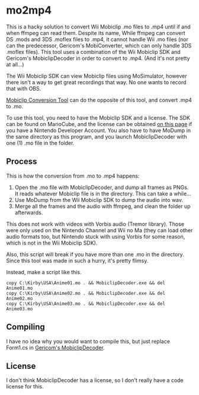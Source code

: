 # mo2mp4
This is a hacky solution to convert Wii Mobiclip .mo files to .mp4 until if and when ffmpeg can read them. Despite its name, While ffmpeg can convert DS .mods and 3DS .moflex files to .mp4, it cannot handle Wii .mo files (nor can the predecessor, Gericom's MobiConverter, which can only handle 3DS .moflex files). This tool uses a combination of the Wii Mobiclip SDK and Gericom's MobiclipDecoder in order to convert to .mp4. (And it's not pretty at all...)

The Wii Mobiclip SDK can view Mobiclip files using MoSimulator, however there isn't a way to get great recordings that way. No one wants to record that with OBS.

[Mobiclip Conversion Tool](https://github.com/RiiConnect24/mobiclip-conversion-tool/releases/latest) can do the opposite of this tool, and convert .mp4 to .mo.

To use this tool, you need to have the Mobiclip SDK and a license. The SDK can be found on MarioCube, and the license can be obtained [on this page](https://developer.nintendo.com/group/development/getting-started/3ds/middleware/mobiclip-for-3ds) if you have a Nintendo Developer Account. You also have to have MoDump in the same directory as this program, and you launch MobiclipDecoder with one (1) .mo file in the folder.

## Process

This is how the conversion from .mo to .mp4 happens:

1. Open the .mo file with MobiclipDecoder, and dump all frames as PNGs. It reads whatever Mobiclip file is in the directory. This can take a while...
1. Use MoDump from the Wii Mobiclip SDK to dump the audio into wav.
1. Merge all the frames and the audio with ffmpeg, and clean the folder up afterwards.

This does not work with videos with Vorbis audio (Tremor library). Those were only used on the Nintendo Channel and Wii no Ma (they can load other audio formats too, but Nintendo stuck with using Vorbis for some reason, which is not in the Wii Mobiclip SDK).

Also, this script will break if you have more than one .mo in the directory. Since this tool was made in such a hurry, it's pretty flimsy.

Instead, make a script like this.

```
copy C:\Kirby\USA\Anime01.mo . && MobiclipDecoder.exe && del Anime01.mo
copy C:\Kirby\USA\Anime02.mo . && MobiclipDecoder.exe && del Anime02.mo
copy C:\Kirby\USA\Anime03.mo . && MobiclipDecoder.exe && del Anime03.mo
```

## Compiling

I have no idea why you would want to compile this, but just replace Form1.cs in [Gericom's MobiclipDecoder](https://github.com/Gericom/MobiclipDecoder/tree/newer_stuff).

## License

I don't think MobiclipDecoder has a license, so I don't really have a code license for this.
